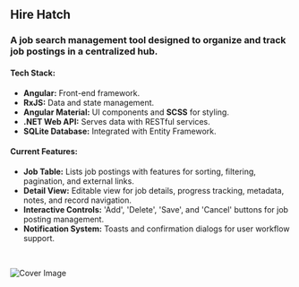 <h2>Hire Hatch</h2>
<h3>A job search management tool designed to organize and track job postings in a centralized hub.</h3>
<h4>Tech Stack:</h4>
<ul>
  <li><b>Angular:</b> Front-end framework.</li>
  <li><b>RxJS:</b> Data and state management.</li>
  <li><b>Angular Material:</b> UI components and <b>SCSS</b> for styling.</li>
  <li><b>.NET Web API:</b> Serves data with RESTful services.</li>
  <li><b>SQLite Database:</b> Integrated with Entity Framework.</li>
</ul>
<h4>Current Features:</h4>
<ul>
  <li><b>Job Table:</b> Lists job postings with features for sorting, filtering, pagination, and external links.</li>
  <li><b>Detail View:</b> Editable view for job details, progress tracking, metadata, notes, and record navigation.</li>
  <li><b>Interactive Controls:</b> 'Add', 'Delete', 'Save', and 'Cancel' buttons for job posting management.</li>
  <li><b>Notification System:</b> Toasts and confirmation dialogs for user workflow support.</li>
</ul>
</br>

![Cover Image](https://github.com/jdboyce/hire-hatch/assets/18340229/a12f6489-ead1-49e1-b742-94872d637a49)
